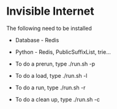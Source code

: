 Invisible Internet
==================

The following need to be installed

+ Database - Redis
+ Python - Redis, PublicSuffixList, trie...

+ To do a prerun, type ./run.sh -p
+ To do a load, type ./run.sh -l
+ To do a run, type ./run.sh -r
+ To do a clean up, type ./run.sh -c
